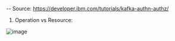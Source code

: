 -- Source: https://developer.ibm.com/tutorials/kafka-authn-authz/


1. Operation vs Resource:

![image](https://user-images.githubusercontent.com/3434274/131313763-6257f98c-65b9-43f6-a97b-a6acbfb1adb8.png)


